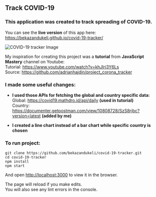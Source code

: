 ## Track COVID-19
### This application was created to track spreading of COVID-19.<br />

You can see the <strong>live version</strong> of this app here: https://bekazandukeli.github.io/covid-19-tracker/<br />

![COVID-19 tracker Image](https://i.imgur.com/ZhlQ6zC.png)

My inspiration for creating this project was a <strong>tutorial</strong> from <strong>JavaScript Mastery</strong> channel on Youtube:<br /> Tutorial: https://www.youtube.com/watch?v=khJlrj3Y6Ls<br />
Source: https://github.com/adrianhajdin/project_corona_tracker

### I made some useful changes:<br />
* <strong>I used those APIs for fetching the global and country specific data:</strong><br /> 
Global: https://covid19.mathdro.id/api/daily <strong>(used in tutorial)</strong><br />
Country: https://documenter.getpostman.com/view/10808728/SzS8rjbc?version=latest <strong>(added by me)</strong><br />

* <strong>I created a line chart instead of a bar chart while specific country is chosen</strong>

### To run project:<br />

`git clone https://github.com/bekazandukeli/covid-19-tracker.git`<br />
`cd covid-19-tracker`<br />
`npm install`<br />
`npm start`<br />

And open [http://localhost:3000](http://localhost:30aa) to view it in the browser.

The page will reload if you make edits.<br />
You will also see any lint errors in the console.



